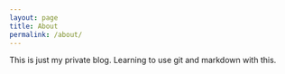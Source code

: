 ```yaml
---
layout: page
title: About
permalink: /about/
---
```


This is just my private blog.
Learning to use git and markdown with this.
